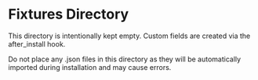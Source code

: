 # Fixtures Directory

This directory is intentionally kept empty. Custom fields are created via the after_install hook.

Do not place any .json files in this directory as they will be automatically imported during installation and may cause errors.